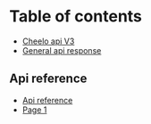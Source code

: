 # Table of contents

* [Cheelo api V3](README.md)
* [General api response](general-api-response.md)

## Api reference

* [Api reference](api-reference/api-reference.md)
* [Page 1](api-reference/page-1.md)
